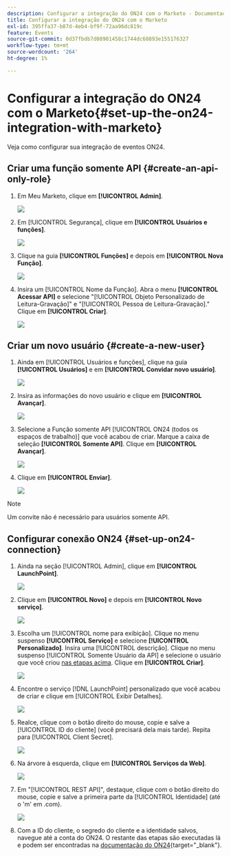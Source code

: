 ```yaml
---
description: Configurar a integração do ON24 com o Marketo - Documentação do Marketo - Documentação do produto
title: Configurar a integração do ON24 com o Marketo
exl-id: 395ffa37-b87d-4eb4-bf9f-72aa96dc819c
feature: Events
source-git-commit: 0d37fbdb7d08901458c1744dc68893e155176327
workflow-type: tm+mt
source-wordcount: '264'
ht-degree: 1%

---
```


# Configurar a integração do ON24 com o Marketo{#set-up-the-on24-integration-with-marketo}

Veja como configurar sua integração de eventos ON24.

## Criar uma função somente API {#create-an-api-only-role}

1. Em Meu Marketo, clique em **[!UICONTROL Admin]**.

   ![](assets/set-up-the-on24-integration-with-marketo-1.png)

1. Em [!UICONTROL Segurança], clique em **[!UICONTROL Usuários e funções]**.

   ![](assets/set-up-the-on24-integration-with-marketo-2.png)

1. Clique na guia **[!UICONTROL Funções]** e depois em **[!UICONTROL Nova Função]**.

   ![](assets/set-up-the-on24-integration-with-marketo-3.png)

1. Insira um [!UICONTROL Nome da Função]. Abra o menu **[!UICONTROL Acessar API]** e selecione &quot;[!UICONTROL Objeto Personalizado de Leitura-Gravação]&quot; e &quot;[!UICONTROL Pessoa de Leitura-Gravação].&quot; Clique em **[!UICONTROL Criar]**.

   ![](assets/set-up-the-on24-integration-with-marketo-4.png)

## Criar um novo usuário {#create-a-new-user}

1. Ainda em [!UICONTROL Usuários e funções], clique na guia **[!UICONTROL Usuários]** e em **[!UICONTROL Convidar novo usuário]**.

   ![](assets/set-up-the-on24-integration-with-marketo-5.png)

1. Insira as informações do novo usuário e clique em **[!UICONTROL Avançar]**.

   ![](assets/set-up-the-on24-integration-with-marketo-6.png)

1. Selecione a Função somente API [!UICONTROL ON24 (todos os espaços de trabalho)] que você acabou de criar. Marque a caixa de seleção **[!UICONTROL Somente API]**. Clique em **[!UICONTROL Avançar]**.

   ![](assets/set-up-the-on24-integration-with-marketo-7.png)

1. Clique em **[!UICONTROL Enviar]**.

   ![](assets/set-up-the-on24-integration-with-marketo-8.png)

>[!NOTE]
>
>Um convite não é necessário para usuários somente API.

## Configurar conexão ON24 {#set-up-on24-connection}

1. Ainda na seção [!UICONTROL Admin], clique em **[!UICONTROL LaunchPoint]**.

   ![](assets/set-up-the-on24-integration-with-marketo-9.png)

1. Clique em **[!UICONTROL Novo]** e depois em **[!UICONTROL Novo serviço]**.

   ![](assets/set-up-the-on24-integration-with-marketo-10.png)

1. Escolha um [!UICONTROL nome para exibição]. Clique no menu suspenso **[!UICONTROL Serviço]** e selecione **[!UICONTROL Personalizado]**. Insira uma [!UICONTROL descrição]. Clique no menu suspenso [!UICONTROL Somente Usuário da API] e selecione o usuário que você criou [nas etapas acima](#create-a-new-user). Clique em **[!UICONTROL Criar]**.

   ![](assets/set-up-the-on24-integration-with-marketo-11.png)

1. Encontre o serviço [!DNL LaunchPoint] personalizado que você acabou de criar e clique em [!UICONTROL Exibir Detalhes].

   ![](assets/set-up-the-on24-integration-with-marketo-12.png)

1. Realce, clique com o botão direito do mouse, copie e salve a [!UICONTROL ID do cliente] (você precisará dela mais tarde). Repita para [!UICONTROL Client Secret].

   ![](assets/set-up-the-on24-integration-with-marketo-13.png)

1. Na árvore à esquerda, clique em **[!UICONTROL Serviços da Web]**.

   ![](assets/set-up-the-on24-integration-with-marketo-14.png)

1. Em &quot;[!UICONTROL REST API]&quot;, destaque, clique com o botão direito do mouse, copie e salve a primeira parte da [!UICONTROL Identidade] (até o &#39;m&#39; em .com).

   ![](assets/set-up-the-on24-integration-with-marketo-15.png)

1. Com a ID do cliente, o segredo do cliente e a identidade salvos, navegue até a conta do ON24. O restante das etapas são executadas lá e podem ser encontradas na [documentação do ON24](https://support.on24.com/hc/en-us/articles/21420762650523-Data-Integration-Setup-Instructions-When-Using-Marketo-Registration-Option-1){target="_blank"}.
